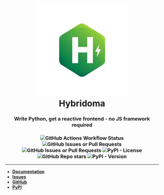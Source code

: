 <h1 align="center">
  <img src=".github/assets/hybridoma.png" height="300">
  <br>
  Hybridoma
</h1>
<h3 align="center">Write Python, get a reactive frontend - no JS framework required</h3>

<h3 align="center">
  <img src="https://img.shields.io/github/actions/workflow/status/uukelele-scratch/hybridoma/publish.yml" alt="GitHub Actions Workflow Status">
  <img src="https://img.shields.io/github/issues/uukelele-scratch/hybridoma" alt="GitHub Issues or Pull Requests">
  <img src="https://img.shields.io/github/issues-pr/uukelele-scratch/hybridoma" alt="GitHub Issues or Pull Requests">
  <img src="https://img.shields.io/pypi/l/hybridoma" alt="PyPI - License">
  <img src="https://img.shields.io/github/stars/uukelele-scratch/hybridoma" alt="GitHub Repo stars">
  <img src="https://img.shields.io/pypi/v/hybridoma" alt="PyPI - Version">
</h3>

***

- **[Documentation](https://github.com/uukelele-scratch/hybridoma/wiki)**
- **[Issues](https://github.com/uukelele-scratch/hybridoma/issues)**
- **[GitHub](https://github.com/uukelele-scratch/hybridoma)**
- **[PyPI](https://pypi.org/project/hybridoma)**
